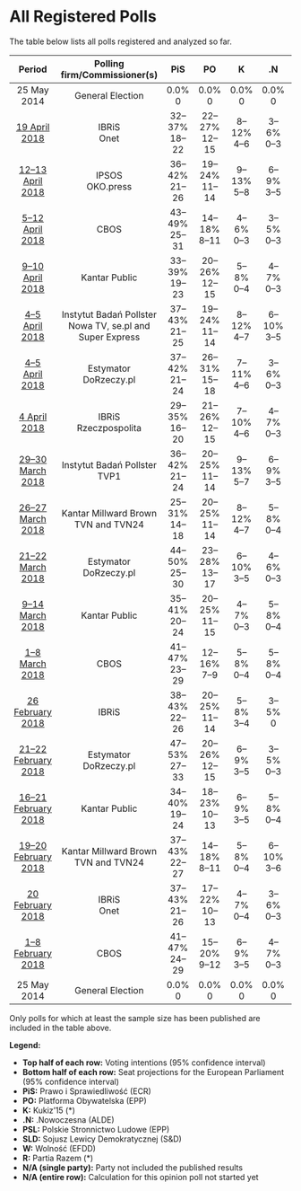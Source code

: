 # All Registered Polls

The table below lists all polls registered and analyzed so far.

| Period     | Polling firm/Commissioner(s) | PiS | PO | K | .N | PSL | SLD | W | R |
|:----------:|:----------------------------:|:--:|:--:|:--:|:--:|:--:|:--:|:--:|:--:|
| 25 May 2014 | General Election | 0.0% <br> 0 | 0.0% <br> 0 | 0.0% <br> 0 | 0.0% <br> 0 | 0.0% <br> 0 | 0.0% <br> 0 | 0.0% <br> 0 | 0.0% <br> 0 |
| [19 April 2018](2018-04-19-IBRiS.html) | IBRiS <br> Onet | 32–37% <br> 18–22 | 22–27% <br> 12–15 | 8–12% <br> 4–6 | 3–6% <br> 0–3 | 5–8% <br> 3–4 | 8–11% <br> 4–6 | 1–2% <br> 0 | 1–2% <br> 0 |
| [12–13 April 2018](2018-04-13-IPSOS.html) | IPSOS <br> OKO.press | 36–42% <br> 21–26 | 19–24% <br> 11–14 | 9–13% <br> 5–8 | 6–9% <br> 3–5 | 3–5% <br> 0–3 | 5–8% <br> 0–4 | 3–5% <br> 0–3 | 1–3% <br> 0 |
| [5–12 April 2018](2018-04-12-CBOS.html) | CBOS | 43–49% <br> 25–31 | 14–18% <br> 8–11 | 4–6% <br> 0–3 | 3–5% <br> 0–3 | 2–4% <br> 0 | 5–7% <br> 0–4 | 1–3% <br> 0 | 1–2% <br> 0 |
| [9–10 April 2018](2018-04-10-KantarPublic.html) | Kantar Public | 33–39% <br> 19–23 | 20–26% <br> 12–15 | 5–8% <br> 0–4 | 4–7% <br> 0–3 | 2–4% <br> 0 | 6–9% <br> 3–5 | 2–4% <br> 0 | 1–2% <br> 0 |
| [4–5 April 2018](2018-04-05-InstytutBadańPollster.html) | Instytut Badań Pollster <br> Nowa TV, se.pl and Super Express | 37–43% <br> 21–25 | 19–24% <br> 11–14 | 8–12% <br> 4–7 | 6–10% <br> 3–5 | 4–7% <br> 0–3 | 7–11% <br> 4–6 | 2–4% <br> 0 | 3–5% <br> 0–3 |
| [4–5 April 2018](2018-04-05-Estymator.html) | Estymator <br> DoRzeczy.pl | 37–42% <br> 21–24 | 26–31% <br> 15–18 | 7–11% <br> 4–6 | 3–6% <br> 0–3 | 5–8% <br> 0–4 | 8–11% <br> 4–6 | 1–2% <br> 0 | 1–3% <br> 0 |
| [4 April 2018](2018-04-04-IBRiS.html) | IBRiS <br> Rzeczpospolita | 29–35% <br> 16–20 | 21–26% <br> 12–15 | 7–10% <br> 4–6 | 4–7% <br> 0–3 | 5–7% <br> 0–4 | 10–14% <br> 5–8 | 0–2% <br> 0 | 1–3% <br> 0 |
| [29–30 March 2018](2018-03-30-InstytutBadańPollster.html) | Instytut Badań Pollster <br> TVP1 | 36–42% <br> 21–24 | 20–25% <br> 11–14 | 9–13% <br> 5–7 | 6–9% <br> 3–5 | 5–8% <br> 0–4 | 7–10% <br> 3–5 | 2–4% <br> 0 | 3–5% <br> 0–3 |
| [26–27 March 2018](2018-03-27-KantarMillwardBrown.html) | Kantar Millward Brown <br> TVN and TVN24 | 25–31% <br> 14–18 | 20–25% <br> 11–14 | 8–12% <br> 4–7 | 5–8% <br> 0–4 | 4–7% <br> 0–3 | 7–11% <br> 4–6 | 4–7% <br> 0–3 | 1–3% <br> 0 |
| [21–22 March 2018](2018-03-22-Estymator.html) | Estymator <br> DoRzeczy.pl | 44–50% <br> 25–30 | 23–28% <br> 13–17 | 6–10% <br> 3–5 | 4–6% <br> 0–3 | 4–7% <br> 0–3 | 5–9% <br> 3–5 | 0–2% <br> 0 | 1–3% <br> 0 |
| [9–14 March 2018](2018-03-14-KantarPublic.html) | Kantar Public | 35–41% <br> 20–24 | 20–25% <br> 11–15 | 4–7% <br> 0–3 | 5–8% <br> 0–4 | 1–3% <br> 0 | 3–5% <br> 0–3 | 1–2% <br> 0 | 1–2% <br> 0 |
| [1–8 March 2018](2018-03-08-CBOS.html) | CBOS | 41–47% <br> 23–29 | 12–16% <br> 7–9 | 5–8% <br> 0–4 | 5–8% <br> 0–4 | 4–7% <br> 0–3 | 4–7% <br> 0–3 | 1–3% <br> 0 | 1–3% <br> 0 |
| [26 February 2018](2018-02-26-IBRiS.html) | IBRiS | 38–43% <br> 22–26 | 20–25% <br> 11–14 | 5–8% <br> 3–4 | 3–5% <br> 0 | 5–8% <br> 0–4 | 6–9% <br> 3–5 | 1–2% <br> 0 | 3–5% <br> 0 |
| [21–22 February 2018](2018-02-22-Estymator.html) | Estymator <br> DoRzeczy.pl | 47–53% <br> 27–33 | 20–26% <br> 12–15 | 6–9% <br> 3–5 | 3–5% <br> 0–3 | 4–7% <br> 0–4 | 5–8% <br> 0–4 | 0–2% <br> 0 | 2–4% <br> 0 |
| [16–21 February 2018](2018-02-21-KantarPublic.html) | Kantar Public | 34–40% <br> 19–24 | 18–23% <br> 10–13 | 6–9% <br> 3–5 | 5–8% <br> 0–4 | 4–7% <br> 0–3 | 4–7% <br> 0–3 | 1–2% <br> 0 | 1–3% <br> 0 |
| [19–20 February 2018](2018-02-20-KantarMillwardBrown.html) | Kantar Millward Brown <br> TVN and TVN24 | 37–43% <br> 22–27 | 14–18% <br> 8–11 | 5–8% <br> 0–4 | 6–10% <br> 3–6 | 4–7% <br> 0–3 | 2–4% <br> 0 | 2–4% <br> 0 | 2–4% <br> 0 |
| [20 February 2018](2018-02-20-IBRiS.html) | IBRiS <br> Onet | 37–43% <br> 21–26 | 17–22% <br> 10–13 | 4–7% <br> 0–4 | 3–6% <br> 0–3 | 5–8% <br> 3–5 | 8–11% <br> 4–6 | 1–2% <br> 0 | 3–5% <br> 0–3 |
| [1–8 February 2018](2018-02-08-CBOS.html) | CBOS | 41–47% <br> 24–29 | 15–20% <br> 9–12 | 6–9% <br> 3–5 | 4–7% <br> 0–3 | 3–5% <br> 0–3 | 3–5% <br> 0–3 | 1–3% <br> 0 | 1–2% <br> 0 |
| 25 May 2014 | General Election | 0.0% <br> 0 | 0.0% <br> 0 | 0.0% <br> 0 | 0.0% <br> 0 | 0.0% <br> 0 | 0.0% <br> 0 | 0.0% <br> 0 | 0.0% <br> 0 |

Only polls for which at least the sample size has been published are included in the table above.

**Legend:**
+ **Top half of each row:** Voting intentions (95% confidence interval)
+ **Bottom half of each row:** Seat projections for the European Parliament (95% confidence interval)
+ **PiS:** Prawo i Sprawiedliwość (ECR)
+ **PO:** Platforma Obywatelska (EPP)
+ **K:** Kukiz’15 (*)
+ **.N:** .Nowoczesna (ALDE)
+ **PSL:** Polskie Stronnictwo Ludowe (EPP)
+ **SLD:** Sojusz Lewicy Demokratycznej (S&D)
+ **W:** Wolność (EFDD)
+ **R:** Partia Razem (*)
+ **N/A (single party):** Party not included the published results
+ **N/A (entire row):** Calculation for this opinion poll not started yet

